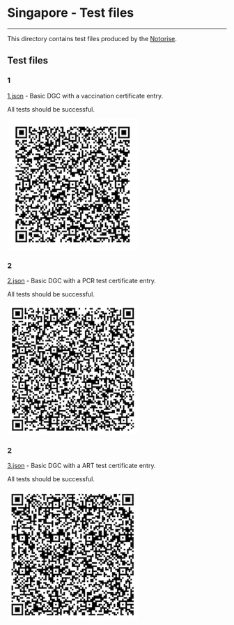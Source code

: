 # Singapore - Test files

---

This directory contains test files produced by the [Notαrise](https://www.notarise.gov.sg/). 

## Test files

### 1

[1.json](2DCode/raw/1.json) - Basic DGC with a vaccination certificate entry. 

All tests should be successful.

![1](png/1.png)

### 2

[2.json](2DCode/raw/2.json) - Basic DGC with a PCR test certificate entry.

All tests should be successful.

![2](png/2.png)

### 2

[3.json](2DCode/raw/3.json) - Basic DGC with a ART test certificate entry.

All tests should be successful.

![3](png/3.png)
